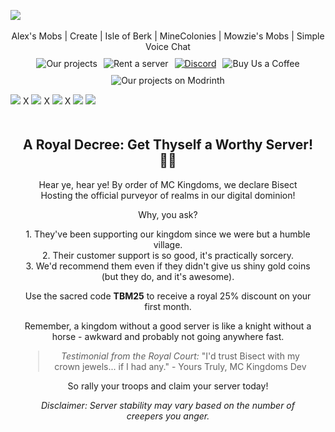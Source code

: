 <img src="https://www.bisecthosting.com/images/CF/MCKingdoms/BH_MC_HEADER.webp" alt=" ">‎ 
<p align="center" style="display: flex; justify-content: center; flex-wrap: wrap; gap: 10px;">
  Alex's Mobs | Create | Isle of Berk | MineColonies | Mowzie's Mobs | Simple Voice Chat
  
  <img src="https://img.shields.io/badge/Our%20projects-96DC5F?labelColor=95BD20&style=for-the-badge&logo=curseforge&color=A6DBF8" alt="Our projects">
  <img src="https://img.shields.io/badge/Rent%20a%20server-A6DBF8?labelColor=95BD20&style=for-the-badge&logo=bisecthosting&logoColor=0D1129&color=A6DBF8" alt="Rent a server">
  <a href="https://discord.gg/JyURxyJFxZ"><img src="https://img.shields.io/discord/920716981303377952?style=for-the-badge&logo=discord&labelColor=95BD20&color=A6DBF8" alt="Discord"></a>
  <img src="https://img.shields.io/badge/Buy%20Us%20a%20Coffee-96DC5F?labelColor=95BD20&style=for-the-badge&logo=kofi&color=A6DBF8" alt="Buy Us a Coffee">
  <img src="https://img.shields.io/badge/Our%20projects-96DC5F?labelColor=95BD20&style=for-the-badge&logo=modrinth&color=A6DBF8" alt="Our projects on Modrinth">
</p>

<img src="https://www.bisecthosting.com/images/CF/MCKingdoms/BH_MC_BANNER1.webp" alt=" ">
X
<img src="https://www.bisecthosting.com/images/CF/MCKingdoms/BH_MC_BANNER3.webp" alt=" ">
X
<img src="https://www.bisecthosting.com/images/CF/MCKingdoms/BH_MC_BANNER2.webp" alt=" ">
X
<img src="https://www.bisecthosting.com/images/CF/MCKingdoms/BH_MC_PROMO.webp" alt=" ">
<img src="https://www.bisecthosting.com/images/CF/MCKingdoms/BH_MC_PROMO.webp" alt=" ">

<div style="text-align: center; padding: 20px;">
    <h2>A Royal Decree: Get Thyself a Worthy Server! 👑🏰</h2>
    <p>Hear ye, hear ye! By order of MC Kingdoms, we declare Bisect Hosting the official purveyor of realms in our digital dominion!</p>
    <p>Why, you ask?</p>
    <ul style="list-style-type: none; padding: 0;">
        <li>1. They've been supporting our kingdom since we were but a humble village.</li>
        <li>2. Their customer support is so good, it's practically sorcery.</li>
        <li>3. We'd recommend them even if they didn't give us shiny gold coins (but they do, and it's awesome).</li>
    </ul>
    <p>Use the sacred code <strong>TBM25</strong> to receive a royal 25% discount on your first month.</p>
    <p>Remember, a kingdom without a good server is like a knight without a horse - awkward and probably not going anywhere fast.</p>
    <blockquote>
        <p><em>Testimonial from the Royal Court:</em> "I'd trust Bisect with my crown jewels... if I had any." - Yours Truly, MC Kingdoms Dev</p>
    </blockquote>
    <p>So rally your troops and claim your server today!</p>
    <p><em>Disclaimer: Server stability may vary based on the number of creepers you anger.</em></p>
</div>

